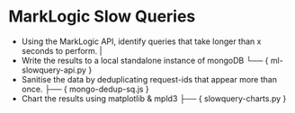# MarkLogic Slow Queries

* Using the MarkLogic API, identify queries that take longer than x seconds to perform.   |
* Write the results to a local standalone instance of mongoDB							  └── { ml-slowquery-api.py }
* Sanitise the data by deduplicating request-ids that appear more than once.  			  ├── { mongo-dedup-sq.js }
* Chart the results using matplotlib & mpld3  											  ├── { slowquery-charts.py }
